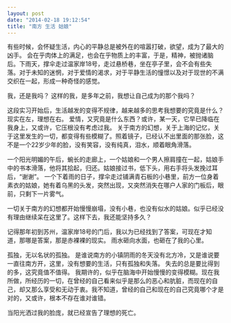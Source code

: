 ```yaml
---
layout: post
date: "2014-02-18 19:12:54"
title: "南方 生活 姑娘"
---
```


有些时候，会怀疑生活，内心的平静总是被外在的喧嚣打破，欲望，成为了最大的凶手。
会在乎肉体上的满足，也会在乎物质上的丰富，于是，精神，被抛诸脑后。下雨天，撑伞走过温家岸18号，走过悬桥巷，坐在亭子里，会不会有些失落。对于未知的迷惘，对于爱情的渴求，对于平静生活的憧憬以及对于现世的不满交织在一起，形成一种奇怪的感觉。

我，还是我吗？
这样的我，是多年之前，我想让自己成为的那个我吗？

这段实习开始后，生活越发的变得不规律，越来越多的思考我想要的究竟是什么？现实在左，理想在右。
爱情，又究竟是什么东西？或许，某一天，它早已降临在我身上，又或许，它压根没有考虑过我。
关于南方的幻想，关于上海的记忆，关于这里发生的一切，都变得有些模糊了。照着镜子，已经认不出里面的那张脸，这不是一个22岁少年的脸，没有笑容，没有纯真，泪水，顺着眼角滑落。

一个阳光明媚的午后，蜿长的走廊上，一个姑娘和一个男人擦肩撞在一起，姑娘手中的书本滑落，他将其拾起，归还。姑娘接过书，低下头，用右手将头发挽过耳后，“谢谢”。
一个下着雨的日子，撑伞走过铺满青石板的小巷里，前方一位身着素衣的姑娘，她有着乌黑的头发，突然出现，又突然消失在哪户人家的门板后，眼前，只剩下一片雾气。

一切关于南方的幻想都开始慢慢崩塌，没有小巷，也没有似水的姑娘。似乎已经没有理由继续呆在这里了。这样下去，我还能坚持多久？

记得那年初到苏州，温家岸18号的门后，我以为已经找到了答案，可现在才知道，那哪是答案，那是赤裸裸的现实。
雨水砸向水面，也砸在了我的心里。

孤独，无以名状的孤独。
是谁说南方的小镇阴雨的冬天没有北方冷，又是谁说要一直往南方开，这里，没有想要的生活，只有孤独和失落。
失去的总是要比得到的多，这究竟值不值得。
我期许的，似乎在脑海中开始慢慢的变得模糊。现在我所做，所经历的一切，在曾经的自己看来似乎是那么的恶心和肮脏，而现在的自己，却又那么享受和无动于衷。我不知道，曾经的自己和现在的自己究竟哪个才是对的，又或许，根本不存在谁对谁错。

当阳光洒过我的脸庞，就已经宣告了理想的死亡。